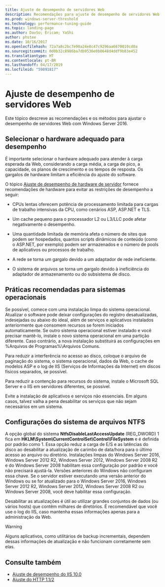 ```yaml
---
title: Ajuste de desempenho de servidores Web
description: Recomendações para ajuste de desempenho de servidores Web com Windows Server 2016
ms.prod: windows-server-threshold
ms.technology: performance-tuning-guide
ms.topic: landing-page
ms.author: DavSo; Ericam; YaShi
author: phstee
ms.date: 10/16/2017
ms.openlocfilehash: 72a7a8c2bc7e90a24e8c47c9296aa6670010cd0a
ms.sourcegitcommit: 0d0b32c8986ba7db9536e0b8648d4ddf9b03e452
ms.translationtype: HT
ms.contentlocale: pt-BR
ms.lasthandoff: 04/17/2019
ms.locfileid: "59891817"
---
```

# <a name="performance-tuning-web-servers"></a>Ajuste de desempenho de servidores Web


Este tópico descreve as recomendações e os métodos para ajustar o desempenho de servidores Web com Windows Server 2016.


## <a name="selecting-the-proper-hardware-for-performance"></a>Selecionar o hardware adequado para desempenho


É importante selecionar o hardware adequado para atender à carga esperada da Web, considerando a carga média, a carga de pico, a capacidade, os planos de crescimento e os tempos de resposta. Os gargalos de hardware limitam a eficiência do ajuste do software.

O tópico [Ajuste de desempenho de hardware de servidor](../../hardware/index.md) fornece recomendações de hardware para evitar as restrições de desempenho a seguir:

-   CPUs lentas oferecem potência de processamento limitada para cargas de trabalho intensivas da CPU, como cenários ASP, ASP.NET e TLS.

-   Um cache pequeno para o processador L2 ou L3/LLC pode afetar negativamente o desempenho.

-   Uma quantidade limitada de memória afeta o número de sites que podem ser hospedados, quantos scripts dinâmicos de conteúdo (como o ASP.NET, por exemplo) podem ser armazenados e o número de pools de aplicativos ou processos de trabalho.

-   A rede se torna um gargalo devido a um adaptador de rede ineficiente.

-   O sistema de arquivos se torna um gargalo devido à ineficiência do adaptador de armazenamento ou do subsistema de disco.

## <a name="operating-system-best-practices"></a>Práticas recomendadas para sistemas operacionais


Se possível, comece com uma instalação limpa do sistema operacional. Atualizar o software pode deixar configurações do registro desatualizadas, indesejadas ou abaixo do ideal, além de serviços e aplicativos instalados anteriormente que consomem recursos se forem iniciados automaticamente. Se outro sistema operacional estiver instalado e você precisar mantê-lo, instale o novo sistema operacional em uma partição diferente. Caso contrário, a nova instalação substituirá as configurações em %Arquivos de Programas%\\Arquivos Comuns.

Para reduzir a interferência no acesso ao disco, coloque o arquivo de paginação do sistema, o sistema operacional, dados da Web, o cache de modelos ASP e o log de IIS (Serviços de Informações da Internet) em discos físicos separados, se possível.

Para reduzir a contenção para recursos do sistema, instale o Microsoft SQL Server e o IIS em servidores diferentes, se possível.

Evite a instalação de aplicativos e serviços não essenciais. Em alguns casos, talvez valha a pena desabilitar os serviços que não sejam necessários em um sistema.

## <a name="ntfs-file-system-settings"></a>Configurações do sistema de arquivos NTFS

A opção global do sistema **NtfsDisableLastAccessUpdate** (REG\_DWORD) 1 fica em **HKLM\\System\\CurrentControlSet\\Control\\FileSystem** e é definida por padrão como 1. Essa opção reduz a carga de E/S e as latências do disco ao desabilitar a atualização de carimbo de data/hora para o último acesso ao arquivo ou diretório. Instalações limpas do Windows Server 2016, Windows Server 2012 R2, Windows Server 2012, Windows Server 2008 R2 e do Windows Server 2008 habilitam essa configuração por padrão e você não precisará ajustá-la. Versões anteriores do Windows não configuram essa chave. Se o servidor estiver executando uma versão anterior do Windows ou se for atualizado para o Windows Server 2016, Windows Server 2012 R2, Windows Server 2012, Windows Server 2008 R2 ou Windows Server 2008, você deve habilitar essa configuração.

Desabilitar as atualizações é útil ao utilizar grandes conjuntos de dados (ou vários hosts) que contêm milhares de diretórios. É recomendável que você use o log do IIS, caso mantenha essas informações apenas para a administração da Web.

>[!Warning]
> Alguns aplicativos, como utilitários de backup incrementais, dependem dessas informações de atualização e não funcionam corretamente sem elas.

## <a name="see-also"></a>Consulte também
- [Ajuste de desempenho do IIS 10.0](tuning-iis-10.md)
- [Ajuste do HTTP 1.1/2](http-performance.md)


